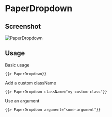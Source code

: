 # PaperDropdown 


## Screenshot
![PaperDropdown ](../../../examples/readme/PaperDropdown.png)

## Usage

Basic usage

```
{{> PaperDropdown}}
```

Add a custom className

```
{{> PaperDropdown className="my-custom-class"}}
```

Use an argument

```
{{> PaperDropdown argument="some-argument"}}
```